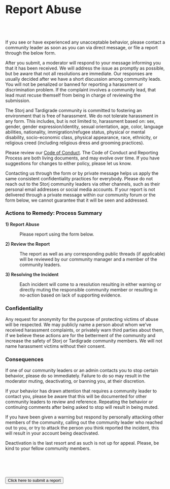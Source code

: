 ---
---

<h1 class="title" style="font-size:36px;">Report Abuse</h1>
<br><br>
<p class="text-center">If you see or have experienced any unacceptable behavior, please contact a community leader as soon as you can via direct message, or file a report through the below form. </p>
<div class="spacer50"></div>
<div style="text-align:left">

<p>After you submit, a moderator will respond to your message informing you that it has been received. We will address the issue as promptly as possible, but be aware that not all resolutions are immediate. Our responses are usually decided after we have a short discussion among community leads. You will not be penalized or banned for reporting a harassment or discrimination problem. If the complaint involves a community lead, that lead must recuse themself from being in charge of reviewing the submission. </p>

<div class="spacer10"></div>

<p>The Storj and Tardigrade community is committed to fostering an environment that is free of harassment. We do not tolerate harassment in any form. This includes, but is not limited to, harassment based on: sex, gender, gender expression/identity, sexual orientation, age, color, language abilities, nationality, immigration/refugee status, physical or mental disability, socio-economic class, physical appearance, race, ethnicity, or religious creed (including religious dress and grooming practices).</p>

<div class="spacer10"></div>

<p>Please review our <a href="/code-of-conduct/">Code of Conduct</a>. The Code of Conduct and Reporting Process are both living documents, and may evolve over time. If you have suggestions for changes to either policy, please let us know.</p>

<div class="spacer10"></div>

<p>Contacting us through the form or by private message helps us apply the same consistent confidentiality practices for everybody. Please do not reach out to the Storj community leaders via other channels, such as their personal email addresses or social media accounts. If your report is not delivered through a private message within our community forum or the form below, we cannot guarantee that it will be seen and addressed.</p>

<div class="spacer15"></div>

<h3>Actions to Remedy: Process Summary</h3>

<div class="spacer25"></div>

<li style="list-style-type:none;"><span style="font-weight:600;">1) Report Abuse</span><br>
<div class="spacer10"></div>
<p style="margin-left:45px;">Please report using the form below.</li>
<div class="spacer15"></div>
<li style="list-style-type:none;"><span style="font-weight:600;">2) Review the Report</span><br>
<div class="spacer10"></div>
<p style="margin-left:45px;">The report as well as any corresponding public threads (if applicable) will be reviewed by our community manager and a member of the community leaders.</li>
<div class="spacer15"></div>
<li style="list-style-type:none;"><span style="font-weight:600;">3) Resolving the Incident</span><br>
<div class="spacer10"></div>
<p style="margin-left:45px;">Each incident will come to a resolution resulting in either warning or directly muting the responsible community member or resulting in no-action based on lack of supporting evidence. </li>
<div class="spacer15"></div>

<div class="spacer25"></div>

<h3>Confidentiality</h3>

<div class="spacer10"></div>

<p>Any request for anonymity for the purpose of protecting victims of abuse will be respected. We may publicly name a person about whom we’ve received harassment complaints, or privately warn third parties about them, if we believe these actions are for the betterment of the community and increase the safety of Storj or Tardigrade community members. We will not name harassment victims without their consent. </p>

<div class="spacer10"></div>

<h3>Consequences</h3>

<div class="spacer10"></div>

<p>If one of our community leaders or an admin contacts you to stop certain behavior, please do so immediately. Failure to do so may result in the moderator muting, deactivating, or banning you, at their discretion.</p>

<p>If your behavior has drawn attention that requires a community leader to contact you, please be aware that this will be documented for other community leaders to review and reference. Repeating the behavior or continuing comments after being asked to stop will result in being muted.</p>

<p>If you have been given a warning but respond by personally attacking other members of the community, calling out the community leader who reached out to you, or try to attack the person you think reported the incident, this will result in your account being deactivated.</p>

<p>Deactivation is the last resort and as such is not up for appeal. Please, be kind to your fellow community members.</p>

<div class="space45"></div>
</div>

<br>
<br>
<br>
<br>
<a href="https://storjsupport.typeform.com/to/d6rm2p"><button class="btn btn-primary">Click here to submit a report</button></a>
<br>
<br>
<br>